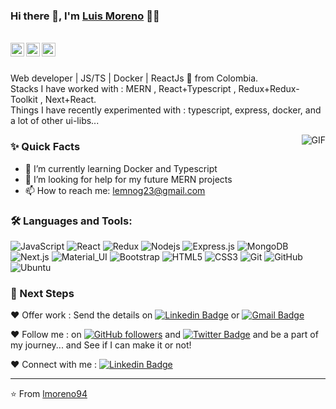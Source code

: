 ### Hi there 👋, I'm [Luis Moreno](https://github.com/lmoreno94) 👨‍💻

<br/>

<a href="https://www.linkedin.com/in/lmoreno94/">
  <img align="left" alt="Luis Linkedin" width="22px" src="https://cdn.jsdelivr.net/npm/simple-icons@v3/icons/linkedin.svg" />
</a>

<a href="https://twitter.com/lmoreno94l">
  <img align="left" alt="Luis | Twitter" width="22px" src="https://cdn.jsdelivr.net/npm/simple-icons@v3/icons/twitter.svg" />
</a>

<a href="mailto:lemnog23@gmail.com">
  <img align="left" alt="Luis Email" width="22px" src="https://cdn.jsdelivr.net/npm/simple-icons@v3/icons/gmail.svg" />
</a>


<br />
<br/>

<p>
Web developer | JS/TS | Docker | ReactJs 🚀 from Colombia.
<br/>
Stacks I have worked with : MERN , React+Typescript , Redux+Redux-Toolkit , Next+React.
<br/>  
Things I have recently experimented with : typescript, express, docker, and a lot of other ui-libs...
</p>

  <img align="right" alt="GIF" src="https://media.giphy.com/media/xT9IgzoKnwFNmISR8I/giphy.gif" />
  
### ✨ Quick Facts

- 🌱 I’m currently learning Docker and Typescript
- 🤔 I’m looking for help for my future MERN projects
- 📫 How to reach me: lemnog23@gmail.com

### 🛠️ Languages and Tools:

![JavaScript](https://img.shields.io/badge/-JavaScript-black?style=for-the-badge&logo=javascript)
![React](https://img.shields.io/badge/-React-black?style=for-the-badge&logo=react)
![Redux](https://img.shields.io/badge/-Redux-black?style=for-the-badge&logo=Redux)
![Nodejs](https://img.shields.io/badge/-Nodejs-black?style=for-the-badge&logo=Node.js)
![Express.js](https://img.shields.io/badge/-Expressjs-black?style=for-the-badge&logo=express)
![MongoDB](https://img.shields.io/badge/-MongoDB-black?style=for-the-badge&logo=mongodb)
![Next.js](https://img.shields.io/badge/-Next-black?style=for-the-badge&logo=Next.js)
![Material_UI](https://img.shields.io/badge/-Material_UI-black?style=for-the-badge&logo=mui)
![Bootstrap](https://img.shields.io/badge/-Bootstrap-black?style=for-the-badge&logo=bootstrap)
![HTML5](https://img.shields.io/badge/-HTML5-black?style=for-the-badge&logo=html5&logoColor=white)
![CSS3](https://img.shields.io/badge/-CSS3-black?style=for-the-badge&logo=css3)
![Git](https://img.shields.io/badge/-Git-black?style=for-the-badge&logo=git)
![GitHub](https://img.shields.io/badge/-GitHub-black?style=for-the-badge&logo=github)
![Ubuntu](https://img.shields.io/badge/-Ubuntu-black?style=for-the-badge&logo=ubuntu)


### 👣 Next Steps

❤️ Offer work : Send the details on [![Linkedin Badge](https://img.shields.io/badge/-Luis_Moreno-blue?style=flat-square&logo=Linkedin&logoColor=white&link=https://www.linkedin.com/in/lmoreno94/)](https://www.linkedin.com/in/lmoreno94/)
or [![Gmail Badge](https://img.shields.io/badge/-lemnog23@gmail.com-c14438?style=flat-square&logo=Gmail&logoColor=white&link=mailto:lemnog23@gmail.com)](mailto:lemnog23@gmail.com)

❤️ Follow me : on [![GitHub followers](https://img.shields.io/github/followers/lmoreno94?label=Follow&style=social)](https://github.com/lmoreno94/?tab=follow) and [![Twitter Badge](https://img.shields.io/badge/-@lmoreno94l-1ca0f1?style=flat-square&labelColor=1ca0f1&logo=twitter&logoColor=white&link=https://twitter.com/M917rL917)](https://twitter.com/lmoreno94l)
and be a part of my journey... and See if I can make it or not!

❤️ Connect with me : [![Linkedin Badge](https://img.shields.io/badge/-Luis_Moreno-blue?style=flat-square&logo=Linkedin&logoColor=white&link=https://www.linkedin.com/in/lmoreno94/)](https://www.linkedin.com/in/lmoreno94/)

<hr/>

⭐️ From [lmoreno94](https://github.com/lmoreno94)


<!--
**lmoreno94/lmoreno94** is a ✨ _special_ ✨ repository because its `README.md` (this file) appears on your GitHub profile.

Here are some ideas to get you started:

- 🔭 I’m currently working on ...
- 🌱 I’m currently learning ...
- 👯 I’m looking to collaborate on ...
- 🤔 I’m looking for help with ...
- 💬 Ask me about ...
- 📫 How to reach me: ...
- 😄 Pronouns: ...
- ⚡ Fun fact: ...
-->
